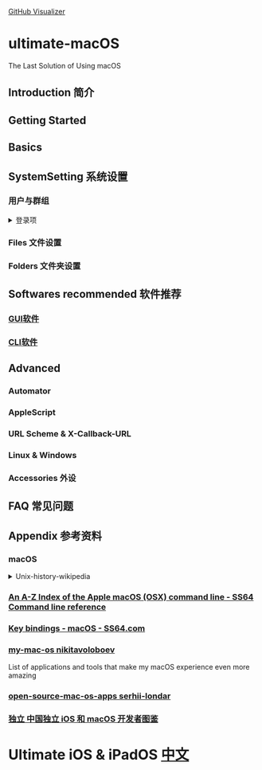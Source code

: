 [GitHub Visualizer](https://veniversum.me/git-visualizer/?owner=suliveevil&repo=ultimate-macOS)

ultimate-macOS
=================

The Last Solution of Using macOS

## Introduction 简介

## Getting Started

## Basics

## SystemSetting 系统设置

### 用户与群组

<details> <summary> 登录项 </summary> <p float="left">
	使用 BetterAndBetter 长截图功能滚动截图，使用 GIMP 裁剪图片。
	<bt><img src='https://github.com/suliveevil/ultimate-macOS/blob/master/Resources/myLoginItem2019-03-02.png' />
	</p></details>


### Files 文件设置

### Folders 文件夹设置


## Softwares recommended 软件推荐

### [GUI软件](https://github.com/suliveevil/ultimate-macOS/tree/master/Software%26Setting/GUI/README.md)

### [CLI软件](https://github.com/suliveevil/ultimate-macOS/tree/master/Software%26Setting/CLI/README.md)

## Advanced

### Automator

### AppleScript

### URL Scheme & X-Callback-URL

### Linux & Windows

### Accessories 外设

## FAQ 常见问题


## Appendix 参考资料

### macOS

<details> 
<summary> Unix-history-wikipedia </summary> 
<p float="left">  <bt><img src='https://github.com/suliveevil/ultimate-macOS/blob/master/Resources/Unix_history_wikipedia.svg' />  </p>
</details>

### [An A-Z Index of the Apple macOS (OSX) command line - SS64 Command line reference](https://ss64.com/osx/)

### [Key bindings - macOS - SS64.com](https://ss64.com/osx/syntax-keybindings.html)


### [my-mac-os nikitavoloboev](https://github.com/nikitavoloboev/my-mac-os)

List of applications and tools that make my macOS experience even more amazing


### [open-source-mac-os-apps serhii-londar](https://github.com/serhii-londar/open-source-mac-os-apps)

### [独立 中国独立 iOS 和 macOS 开发者图鉴](https://josephchang10.github.io/chinese-indie-hackers/)

# Ultimate iOS & iPadOS [中文](https://github.com/suliveevil/ultimate-iOS-iPadOS/blob/master/README-CN.md)



